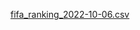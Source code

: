 [fifa_ranking_2022-10-06.csv](https://github.com/Minathefirstone/WC22/files/15265765/fifa_ranking_2022-10-06.csv)
